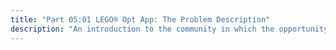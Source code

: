 ```yaml
---
title: "Part 05:01 LEGO® Opt App: The Problem Description"
description: "An introduction to the community in which the opportunity to build a real-time optimization arises and a description of the 'Multi-Build' search it performs for LEGO enthusiasts, finding multiple LEGO sets that can be built concurrently from parts in a given person's part inventory."
---
```

